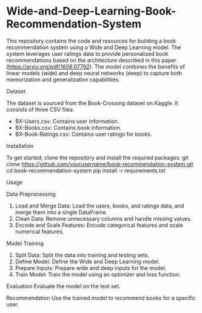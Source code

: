 # Wide-and-Deep-Learning-Book-Recommendation-System


This repository contains the code and resources for building a book recommendation system using a Wide and Deep Learning model. The system leverages user ratings data to provide personalized book recommendations based on the architecture described in this paper (https://arxiv.org/pdf/1606.07792). The model combines the benefits of linear models (wide) and deep neural networks (deep) to capture both memorization and generalization capabilities.

Dataset

The dataset is sourced from the Book-Crossing dataset on Kaggle. It consists of three CSV files:
* BX-Users.csv: Contains user information.
* BX-Books.csv: Contains book information.
* BX-Book-Ratings.csv: Contains user ratings for books.

Installation

To get started, clone the repository and install the required packages:
git clone https://github.com/yourusername/book-recommendation-system.git
cd book-recommendation-system
pip install -r requirements.txt

Usage

Data Preprocessing
1. Load and Merge Data: Load the users, books, and ratings data, and merge them into a single DataFrame.
2. Clean Data: Remove unnecessary columns and handle missing values.
3. Encode and Scale Features: Encode categorical features and scale numerical features.

Model Training
1. Split Data: Split the data into training and testing sets.
2. Define Model: Define the Wide and Deep Learning model.
3. Prepare Inputs: Prepare wide and deep inputs for the model.
4. Train Model: Train the model using an optimizer and loss function.

Evaluation
Evaluate the model on the test set.

Recommendation
Use the trained model to recommend books for a specific user.
